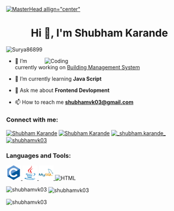[![MasterHead allign="center"](https://previews.123rf.com/images/monsitj/monsitj2005/monsitj200500032/147649194-programming-code-abstract-technology-background-of-software-developer-and-computer-script-banner-3d-.jpg)](https://rishavchanda.io)
<h1 align="center">Hi 👋, I'm Shubham Karande</h1>
<p align="left"> <img src="https://komarev.com/ghpvc/?username=Surya86899&label=Profile%20views&color=0e75b6&style=flat" alt="Surya86899" /> </p>
<img align="right" alt="Coding" width="400" src="https://cdn.filestackcontent.com/efbSR18hT5uRKuo0zoMA">

- 🔭 I’m currently working on [Building Management System](https://github.com/shubhamvk03/shubhamvk03)

- 🌱 I’m currently learning **Java Script**

- 💬 Ask me about **Frontend Devlopment**

- 📫 How to reach me **shubhamvk03@gmail.com**

<h3 align="left">Connect with me:</h3>
<p align="left">
<a href="https://www.linkedin.com/in/shubham-karande-8207b5252" target="blank"><img align="center" src="https://raw.githubusercontent.com/rahuldkjain/github-profile-readme-generator/master/src/images/icons/Social/linked-in-alt.svg" alt="Shubham Karande" height="30" width="40" /></a>
<a href="https://www.facebook.com/profile.php?id=100015416742524&mibextid=ZbWKwL" target="blank"><img align="center" src="https://raw.githubusercontent.com/rahuldkjain/github-profile-readme-generator/master/src/images/icons/Social/facebook.svg" alt="Shubham Karande" height="30" width="40" /></a>
<a href="https://instagram.com/_shubham.karande_?utm_source=qr&igshid=MzNlNGNkZWQ4Mg%3D%3D" target="blank"><img align="center" src="https://raw.githubusercontent.com/rahuldkjain/github-profile-readme-generator/master/src/images/icons/Social/instagram.svg" alt="_shubham.karande_" height="30" width="40" /></a>
<a href="https://github.com/shubhamvk03/shubhamvk03" target="_blank"><img align="center" src="https://github.githubassets.com/images/modules/logos_page/GitHub-Mark.png" alt="shubhamvk03" height="40" width="40" /></a>

</p>

<h3 align="left">Languages and Tools:</h3>
<p align="left"> <a href="https://www.cprogramming.com/" target="_blank" rel="noreferrer"> <img src="https://raw.githubusercontent.com/devicons/devicon/master/icons/c/c-original.svg" alt="c" width="40" height="40"/> </a> <a href="https://www.java.com" target="_blank" rel="noreferrer"> <img src="https://raw.githubusercontent.com/devicons/devicon/master/icons/java/java-original.svg" alt="java" width="40" height="40"/> </a> <a href="https://www.mysql.com/" target="_blank" rel="noreferrer"> <img src="https://raw.githubusercontent.com/devicons/devicon/master/icons/mysql/mysql-original-wordmark.svg" alt="mysql" width="40" height="40"/> </a> <img src="https://www.arcskill.com/v2/static/images/courses/1600413021_-_html.jpg" alt="HTML" width="40"> </p>

<p><img align="left" src="https://github-readme-stats.vercel.app/api/top-langs?username=shubhamvk03&show_icons=true&locale=en&layout=compact" alt="shubhamvk03" /></p>

 <p>&nbsp;<img align="center" src="https://github-readme-stats.vercel.app/api?username=shubhamvk03&show_icons=true&locale=en" alt="shubhamvk03" /></p>

<p><img align="center" src="https://github-readme-streak-stats.herokuapp.com/?user=shubhamvk03&" alt="shubhamvk03" /></p>

